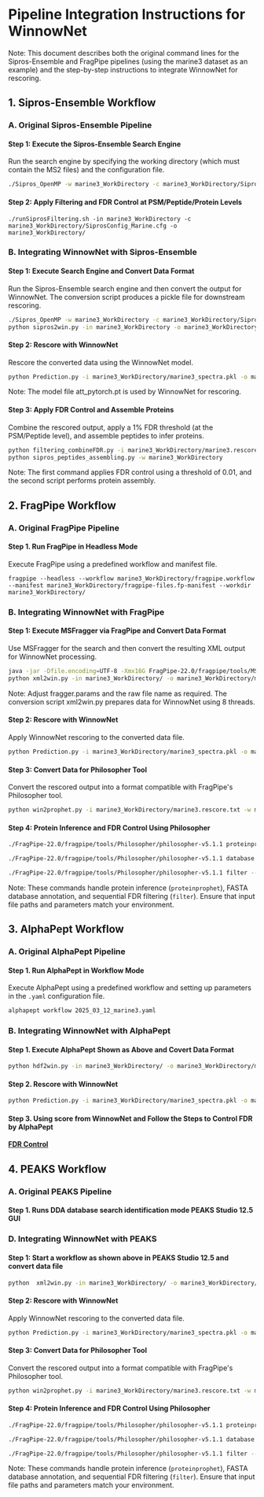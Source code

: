 # Pipeline Integration Instructions for WinnowNet
Note: This document describes both the original command lines for the Sipros-Ensemble and FragPipe pipelines (using the marine3 dataset as an example) and the step-by-step instructions to integrate WinnowNet for rescoring.
## 1. Sipros-Ensemble Workflow
### A. Original Sipros-Ensemble Pipeline
#### Step 1: Execute the Sipros-Ensemble Search Engine
Run the search engine by specifying the working directory (which must contain the MS2 files) and the configuration file.
```bash
./Sipros_OpenMP -w marine3_WorkDirectory -c marine3_WorkDirectory/SiprosConfig_Marine.cfg -o marine3_WorkDirectory/
```
#### Step 2: Apply Filtering and FDR Control at PSM/Peptide/Protein Levels
```
./runSiprosFiltering.sh -in marine3_WorkDirectory -c marine3_WorkDirectory/SiprosConfig_Marine.cfg -o marine3_WorkDirectory/ 
```

### B. Integrating WinnowNet with Sipros-Ensemble
#### Step 1: Execute Search Engine and Convert Data Format
Run the Sipros-Ensemble search engine and then convert the output for WinnowNet. The conversion script produces a pickle file for downstream rescoring.
```bash
./Sipros_OpenMP -w marine3_WorkDirectory -c marine3_WorkDirectory/SiprosConfig_Marine.cfg -o marine3_WorkDirectory/ # Execute search engine (MS2 files required)
python sipros2win.py -in marine3_WorkDirectory -o marine3_WorkDirectory/marine3_spectra.pkl -t 8 # Convert output to pickle format; use 8 threads
```
#### Step 2: Rescore with WinnowNet
Rescore the converted data using the WinnowNet model.
```bash
python Prediction.py -i marine3_WorkDirectory/marine3_spectra.pkl -o marine3_WorkDirectory/marine3.rescore.txt -m att_pytorch.pt
```
Note: The model file att_pytorch.pt is used by WinnowNet for rescoring.

#### Step 3: Apply FDR Control and Assemble Proteins
Combine the rescored output, apply a 1% FDR threshold (at the PSM/Peptide level), and assemble peptides to infer proteins.
```bash
python filtering_combineFDR.py -i marine3_WorkDirectory/marine3.rescore.txt -f 0.01
python sipros_peptides_assembling.py -w marine3_WorkDirectory
```
Note: The first command applies FDR control using a threshold of 0.01, and the second script performs protein assembly.

## 2. FragPipe Workflow
### A. Original FragPipe Pipeline
#### Step 1. Run FragPipe in Headless Mode
Execute FragPipe using a predefined workflow and manifest file.
```
fragpipe --headless --workflow marine3_WorkDirectory/fragpipe.workflow --manifest marine3_WorkDirectory/fragpipe-files.fp-manifest --workdir marine3_WorkDirectory/
```
### B. Integrating WinnowNet with FragPipe
#### Step 1: Execute MSFragger via FragPipe and Convert Data Format
Use MSFragger for the search and then convert the resulting XML output for WinnowNet processing.
```bash
java -jar -Dfile.encoding=UTF-8 -Xmx16G FragPipe-22.0/fragpipe/tools/MSFragger-4.1/MSFragger-4.1.jar fragger.params marine3_WorkDirectory/OSU_D7_FASP_Elite_03172014_01.raw
python xml2win.py -in marine3_WorkDirectory/ -o marine3_WorkDirectory/marine3_spectra.pkl -t 8
```
Note: Adjust fragger.params and the raw file name as required. The conversion script xml2win.py prepares data for WinnowNet using 8 threads.
#### Step 2: Rescore with WinnowNet
Apply WinnowNet rescoring to the converted data file.
```bash
python Prediction.py -i marine3_WorkDirectory/marine3_spectra.pkl -o marine3_WorkDirectory/marine3.rescore.txt -m att_pytorch.pt
```
#### Step 3: Convert Data for Philosopher Tool
Convert the rescored output into a format compatible with FragPipe's Philosopher tool.
```bash
python win2prophet.py -i marine3_WorkDirectory/marine3.rescore.txt -w marine3_WorkDirectory/
```
#### Step 4: Protein Inference and FDR Control Using Philosopher
```bash
./FragPipe-22.0/fragpipe/tools/Philosopher/philosopher-v5.1.1 proteinprophet --maxppmdiff 2000000 --output combined marine3_WorkingDirectory/filelist_proteinprophet.txt

./FragPipe-22.0/fragpipe/tools/Philosopher/philosopher-v5.1.1 database --annotate marine3_WorkingDirectory/Marine_shuffled.fasta --prefix shuffled_

./FragPipe-22.0/fragpipe/tools/Philosopher/philosopher-v5.1.1 filter --sequential --prot 0.01 --tag rev_ --pepxml marine3_WorkingDirectory --protxml marine3_WorkingDirectory/combined.prot.xml --razor
```
Note: These commands handle protein inference (`proteinprophet`), FASTA database annotation, and sequential FDR filtering (`filter`). Ensure that input file paths and parameters match your environment.

## 3. AlphaPept Workflow
### A. Original AlphaPept Pipeline
#### Step 1. Run AlphaPept in Workflow Mode
Execute  AlphaPept using a predefined workflow and setting up parameters in the `.yaml` configuration file.
```bash
alphapept workflow 2025_03_12_marine3.yaml
```
### B. Integrating WinnowNet with AlphaPept
#### Step 1. Execute AlphaPept Shown as Above and Covert Data Format
```bash
python hdf2win.py -in marine3_WorkDirectory/ -o marine3_WorkDirectory/marine3_spectra.pkl -t 8
```
#### Step 2. Rescore with WinnowNet
```bash
python Prediction.py -i marine3_WorkDirectory/marine3_spectra.pkl -o marine3_WorkDirectory/marine3.rescore.txt -m att_pytorch.pt
```
#### Step 3. Using score from WinnowNet and Follow the Steps to Control FDR by AlphaPept
[**FDR Control**](https://github.com/MannLabs/alphapept/blob/master/nbs/06_score.ipynb)

## 4. PEAKS Workflow
### A. Original PEAKS Pipeline
#### Step 1. Runs DDA database search identification mode PEAKS Studio 12.5 GUI

### D. Integrating WinnowNet with PEAKS
#### Step 1: Start a workflow as shown above in PEAKS Studio 12.5 and convert data file
```bash
python  xml2win.py -in marine3_WorkDirectory/ -o marine3_WorkDirectory/marine3_spectra.pkl
```
#### Step 2: Rescore with WinnowNet
Apply WinnowNet rescoring to the converted data file.
```bash
python Prediction.py -i marine3_WorkDirectory/marine3_spectra.pkl -o marine3_WorkDirectory/marine3.rescore.txt -m att_pytorch.pt
```
#### Step 3: Convert Data for Philosopher Tool
Convert the rescored output into a format compatible with FragPipe's Philosopher tool.
```bash
python win2prophet.py -i marine3_WorkDirectory/marine3.rescore.txt -w marine3_WorkDirectory/
```
#### Step 4: Protein Inference and FDR Control Using Philosopher
```bash
./FragPipe-22.0/fragpipe/tools/Philosopher/philosopher-v5.1.1 proteinprophet --maxppmdiff 2000000 --output combined marine3_WorkingDirectory/filelist_proteinprophet.txt

./FragPipe-22.0/fragpipe/tools/Philosopher/philosopher-v5.1.1 database --annotate marine3_WorkingDirectory/Marine_shuffled.fasta --prefix shuffled_

./FragPipe-22.0/fragpipe/tools/Philosopher/philosopher-v5.1.1 filter --sequential --prot 0.01 --tag rev_ --pepxml marine3_WorkingDirectory --protxml marine3_WorkingDirectory/combined.prot.xml --razor
```
Note: These commands handle protein inference (`proteinprophet`), FASTA database annotation, and sequential FDR filtering (`filter`). Ensure that input file paths and parameters match your environment.
